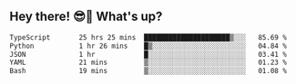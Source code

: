 ## Hey there! 😎👋 What's up?

<!--START_SECTION:waka-->

```txt
TypeScript       25 hrs 25 mins  █████████████████████▒░░░   85.69 %
Python           1 hr 26 mins    █▒░░░░░░░░░░░░░░░░░░░░░░░   04.84 %
JSON             1 hr            █░░░░░░░░░░░░░░░░░░░░░░░░   03.41 %
YAML             21 mins         ▒░░░░░░░░░░░░░░░░░░░░░░░░   01.23 %
Bash             19 mins         ▒░░░░░░░░░░░░░░░░░░░░░░░░   01.08 %
```

<!--END_SECTION:waka-->
